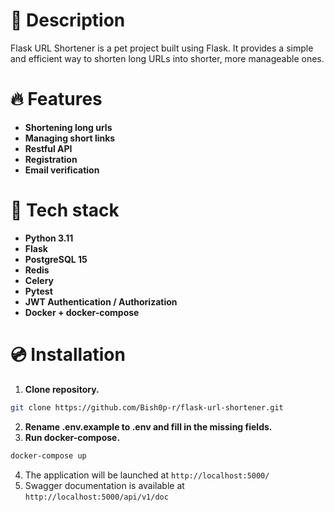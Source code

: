 <h1>📃 Description</h1>

Flask URL Shortener is a pet project built using Flask.
It provides a simple and efficient way to shorten long URLs into shorter, more manageable ones.



<h1>🔥 Features</h1>

* **Shortening long urls**
* **Managing short links**
* **Restful API**
* **Registration**
* **Email verification**



<h1>🔧 Tech stack</h1>

* **Python 3.11**
* **Flask**
* **PostgreSQL 15**
* **Redis**
* **Celery**
* **Pytest**
* **JWT Authentication / Authorization**
* **Docker + docker-compose**


<h1>💿 Installation</h1>

1. **Clone repository.**
```bash
git clone https://github.com/Bish0p-r/flask-url-shortener.git
```
2. **Rename .env.example to .env and fill in the missing fields.**
3. **Run docker-compose.**
```bash
docker-compose up
```
4. The application will be launched at `http://localhost:5000/`
5. Swagger documentation is available at `http://localhost:5000/api/v1/doc`


